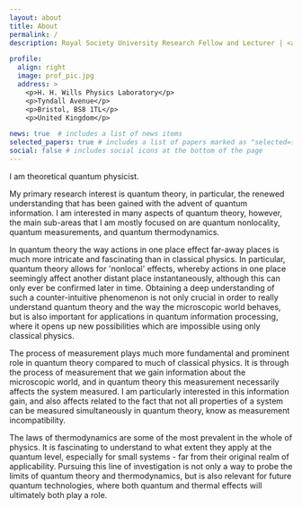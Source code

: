 ```yaml
---
layout: about
title: About
permalink: /
description: Royal Society University Research Fellow and Lecturer | <a href="http://www.bristol.ac.uk/physics/">School of Physics</a> | <a href="http://www.bristol.ac.uk">University of Bristol</a>, UK

profile:
  align: right
  image: prof_pic.jpg
  address: >
    <p>H. H. Wills Physics Laboratory</p>
    <p>Tyndall Avenue</p>
    <p>Bristol, BS8 1TL</p>
    <p>United Kingdom</p>

news: true  # includes a list of news items
selected_papers: true # includes a list of papers marked as "selected={true}"
social: false # includes social icons at the bottom of the page
---
```


I am theoretical quantum physicist.

My primary research interest is quantum theory, in particular, the renewed understanding that has been gained with the advent of quantum information. I am interested in many aspects of quantum theory, however, the main sub-areas that I am mostly focused on are quantum nonlocality, quantum measurements, and quantum thermodynamics. 

In quantum theory the way actions in one place effect far-away places is much more intricate and fascinating than in classical physics. In particular, quantum theory allows for 'nonlocal' effects, whereby actions in one place seemingly affect another distant place instantaneously, although this can only ever be confirmed later in time. Obtaining a deep understanding of such a counter-intuitive phenomenon is not only crucial in order to really understand quantum theory and the way the microscopic world behaves, but is also important for applications in quantum information processing, where it opens up new possibilities which are impossible using only classical physics.

The process of measurement plays much more fundamental and prominent role in quantum theory compared to much of classical physics. It is through the process of measurement that we gain information about the microscopic world, and in quantum theory this measurement necessarily affects the system measured. I am particularly interested in this information gain, and also affects related to the fact that not all properties of a system can be measured simultaneously in quantum theory, know as measurement incompatibility. 

The laws of thermodynamics are some of the most prevalent in the whole of physics. It is fascinating to understand to what extent they apply at the quantum level, especially for small systems - far from their original realm of applicability. Pursuing this line of investigation is not only a way to probe the limits of quantum theory and thermodynamics, but is also relevant for future quantum technologies, where both quantum and thermal effects will ultimately both play a role. 